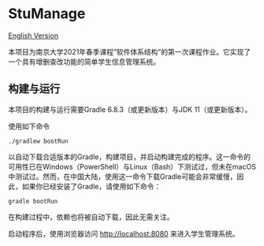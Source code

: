 # StuManage

[English Version](README.md)

本项目为南京大学2021年春季课程“软件体系结构”的第一次课程作业。它实现了一个具有增删查改功能的简单学生信息管理系统。

## 构建与运行

本项目的构建与运行需要Gradle 6.8.3（或更新版本）与JDK 11（或更新版本）。

使用如下命令

```shell
./gradlew bootRun
```

以自动下载合适版本的Gradle，构建项目，并启动构建完成的程序。这一命令的可用性已在Windows（PowerShell）与Linux（Bash）下测试过，但未在macOS中测试过。然而，在中国大陆，使用这一命令下载Gradle可能会非常缓慢，因此，如果你已经安装了Gradle，请使用如下命令：

```shell
gradle bootRun
```

在构建过程中，依赖也将被自动下载，因此无需关注。

启动程序后，使用浏览器访问 [http://localhost:8080](http://localhost:8080) 来进入学生管理系统。
